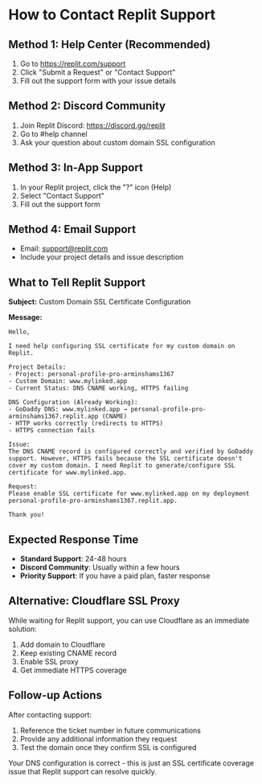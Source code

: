# How to Contact Replit Support

## Method 1: Help Center (Recommended)
1. Go to https://replit.com/support
2. Click "Submit a Request" or "Contact Support"
3. Fill out the support form with your issue details

## Method 2: Discord Community
1. Join Replit Discord: https://discord.gg/replit
2. Go to #help channel
3. Ask your question about custom domain SSL configuration

## Method 3: In-App Support
1. In your Replit project, click the "?" icon (Help)
2. Select "Contact Support"
3. Fill out the support form

## Method 4: Email Support
- Email: support@replit.com
- Include your project details and issue description

## What to Tell Replit Support

**Subject:** Custom Domain SSL Certificate Configuration

**Message:**
```
Hello,

I need help configuring SSL certificate for my custom domain on Replit.

Project Details:
- Project: personal-profile-pro-arminshams1367
- Custom Domain: www.mylinked.app
- Current Status: DNS CNAME working, HTTPS failing

DNS Configuration (Already Working):
- GoDaddy DNS: www.mylinked.app → personal-profile-pro-arminshams1367.replit.app (CNAME)
- HTTP works correctly (redirects to HTTPS)
- HTTPS connection fails

Issue:
The DNS CNAME record is configured correctly and verified by GoDaddy support. However, HTTPS fails because the SSL certificate doesn't cover my custom domain. I need Replit to generate/configure SSL certificate for www.mylinked.app.

Request:
Please enable SSL certificate for www.mylinked.app on my deployment personal-profile-pro-arminshams1367.replit.app.

Thank you!
```

## Expected Response Time
- **Standard Support**: 24-48 hours
- **Discord Community**: Usually within a few hours
- **Priority Support**: If you have a paid plan, faster response

## Alternative: Cloudflare SSL Proxy
While waiting for Replit support, you can use Cloudflare as an immediate solution:

1. Add domain to Cloudflare
2. Keep existing CNAME record
3. Enable SSL proxy
4. Get immediate HTTPS coverage

## Follow-up Actions
After contacting support:
1. Reference the ticket number in future communications
2. Provide any additional information they request
3. Test the domain once they confirm SSL is configured

Your DNS configuration is correct - this is just an SSL certificate coverage issue that Replit support can resolve quickly.